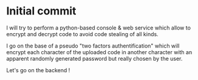 # Initial commit

I will try to perform a python-based console & web service which allow to encrypt and decrypt code to avoid code stealing of all kinds.

I go on the base of a pseudo "two factors authentification" which will encrypt each character of the uploaded code in another character with an apparent randomly generated password but really chosen by the user.

Let's go on the backend !